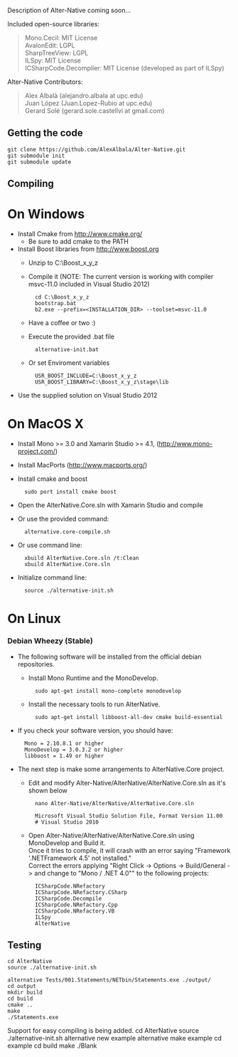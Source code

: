 Description of Alter-Native coming soon...

Included open-source libraries:

>Mono.Cecil: MIT License  
AvalonEdit: LGPL  
SharpTreeView: LGPL  
ILSpy: MIT License  
ICSharpCode.Decompiler: MIT License (developed as part of ILSpy)  

Alter-Native Contributors:  

>Alex Albalà (alejandro.albala at upc.edu)  
Juan López  (Juan.Lopez-Rubio at upc.edu)  
Gerard Solé (gerard.sole.castellvi at gmail.com)  

Getting the code
----------------

	git clone https://github.com/AlexAlbala/Alter-Native.git
	git submodule init
	git submodule update

Compiling
---------

On Windows
==========

* Install Cmake from http://www.cmake.org/
	+ Be sure to add cmake to the PATH
* Install Boost libraries from http://www.boost.org
	+ Unzip to C:\Boost_x_y_z
	+ Compile it (NOTE: The current version is working with compiler msvc-11.0 included in Visual Studio 2012)

			cd C:\Boost_x_y_z
			bootstrap.bat
			b2.exe --prefix=<INSTALLATION_DIR> --toolset=msvc-11.0
	+ Have a coffee or two :)
	+ Execute the provided .bat file
			
			alternative-init.bat

	+ Or set Enviroment variables
			
			USR_BOOST_INCLUDE=C:\Boost_x_y_z
			USR_BOOST_LIBRARY=C:\Boost_x_y_z\stage\lib
		
* Use the supplied solution on Visual Studio 2012

On MacOS X
==========

* Install Mono >= 3.0 and Xamarin Studio >= 4.1, (http://www.mono-project.com/)
* Install MacPorts (http://www.macports.org/)
* Install cmake and boost 

		sudo port install cmake boost
	
* Open the AlterNative.Core.sln with Xamarin Studio and compile
* Or use the provided command:
 
		alternative.core-compile.sh

* Or use command line:

		xbuild AlterNative.Core.sln /t:Clean
		xbuild AlterNative.Core.sln
		
* Initialize command line:
 		
		source ./alternative-init.sh
		

		

On Linux
========
### Debian Wheezy (Stable)
* The following software will be installed from the official debian repositories.

	+ Install Mono Runtime and the MonoDevelop.

			sudo apt-get install mono-complete monodevelop

	+ Install the necessary tools to run AlterNative. 
	
			sudo apt-get install libboost-all-dev cmake build-essential

* If you check your software version, you should have:
	
		Mono = 2.10.8.1 or higher
		MonoDevelop = 3.0.3.2 or higher
		libboost = 1.49 or higher
	
* The next step is make some arrangements to AlterNative.Core project.

	+ Edit and modify Alter-Native/AlterNative/AlterNative.Core.sln as it's shown below

			nano Alter-Native/AlterNative/AlterNative.Core.sln
		
			Microsoft Visual Studio Solution File, Format Version 11.00
			# Visual Studio 2010

	+ Open Alter-Native/AlterNative/AlterNative.Core.sln using MonoDevelop and Build it.  
	Once it tries to compile, it will crash with an error saying "Framework '.NETFramework 4.5' not installed."  
	Correct the errors applying "Right Click -> Options -> Build/General -> and change to "Mono / .NET 4.0"" to the following projects:
			
			ICSharpCode.NRefactory
			ICSharpCode.NRefactory.CSharp
			ICSharpCode.Decompile
			ICSharpCode.NRefactory.Cpp
			ICSharpCode.NRefactory.VB
			ILSpy
			AlterNative

Testing
-------

	cd AlterNative
	source ./alternative-init.sh

	alternative Tests/001.Statements/NETbin/Statements.exe ./output/
	cd output
	mkdir build
	cd build
	cmake ..
	make
	./Statements.exe

Support for easy compiling is being added.
	cd AlterNative
	source ./alternative-init.sh
	alternative new example
	alternative make example
	cd example
	cd build
	make
	./Blank
